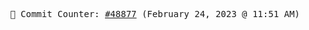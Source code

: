 <p align="center">
    <samp>
        📮 Commit Counter: <a href="https://github.com/Javascript-void0/Javascript-void0/commits/main">#48877</a> (February 24, 2023 @ 11:51 AM)
    </samp>
</p>